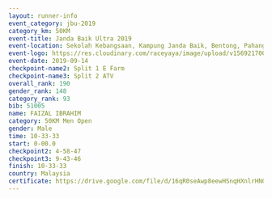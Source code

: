 ```yaml
---
layout: runner-info 
event_category: jbu-2019 
category_km: 50KM 
event-title: Janda Baik Ultra 2019
event-location: Sekolah Kebangsaan, Kampung Janda Baik, Bentong, Pahang, Malaysia 
event-logo: https://res.cloudinary.com/raceyaya/image/upload/v1569217009/logo/janda-baik_vch1pc.jpg 
event-date: 2019-09-14 
checkpoint-name2: Split 1 E Farm 
checkpoint-name3: Split 2 ATV 
overall_rank: 190
gender_rank: 148
category_rank: 93
bib: 51005
name: FAIZAL IBRAHIM
category: 50KM Men Open
gender: Male
time: 10-33-33
start: 0-00.0
checkpoint2: 4-58-47
checkpoint3: 9-43-46
finish: 10-33-33
country: Malaysia
certificate: https://drive.google.com/file/d/16qR0seAwp8eewHSnqHXnlrHN03-atTVm/view?usp=sharing
---
```

